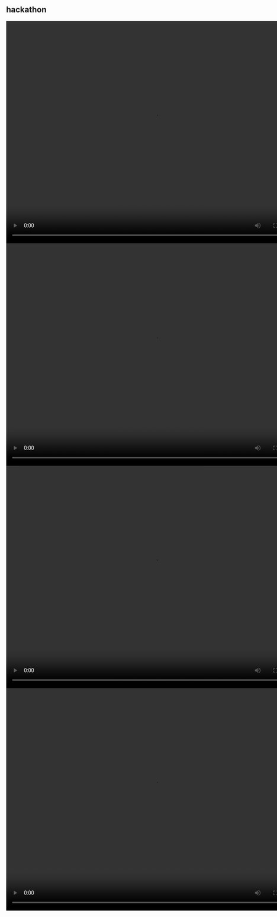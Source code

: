 
## hackathon

<video src="https://www.youtube.com/watch?v=aMoBobgeYbY" width="800px" height="600px" controls="controls"></video>
<video src="https://www.youtube.com/watch?v=aMoBobgeYbY" width="800px" height="600px" controls="controls"></video>
<video src="https://www.youtube.com/watch?v=aMoBobgeYbY" width="800px" height="600px" controls="controls"></video>
<video src="https://www.youtube.com/watch?v=aMoBobgeYbY" width="800px" height="600px" controls="controls"></video>
